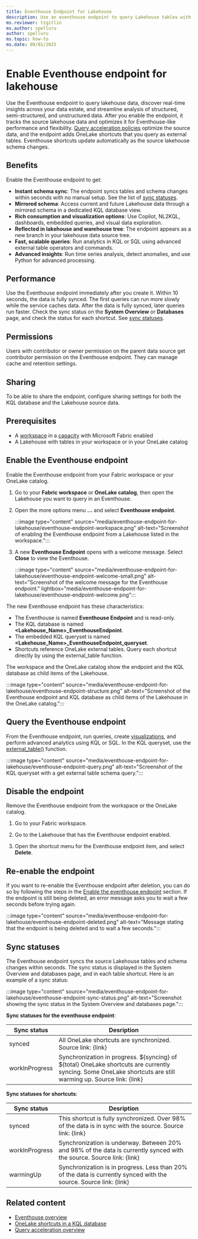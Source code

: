 ```yaml
---
title: Eventhouse Endpoint for Lakehouse
description: Use an eventhouse endpoint to query Lakehouse tables with enhanced performance and flexibility in Real-Time Intelligence.
ms.reviewer: tzgitlin
ms.author: spelluru
author: spelluru
ms.topic: how-to
ms.date: 09/01/2025
---
```


# Enable Eventhouse endpoint for lakehouse

Use the Eventhouse endpoint to query lakehouse data, discover real-time insights across your data estate, and streamline analysis of structured, semi-structured, and unstructured data. After you enable the endpoint, it tracks the source lakehouse data and optimizes it for Eventhouse-like performance and flexibility. [Query acceleration policies](query-acceleration-overview.md) optimize the source data, and the endpoint adds OneLake shortcuts that you query as external tables. Eventhouse shortcuts update automatically as the source lakehouse schema changes.


## Benefits

Enable the Eventhouse endpoint to get:

* **Instant schema sync**: The endpoint syncs tables and schema changes within seconds with no manual setup. See the list of [sync statuses](#sync-statuses).
* **Mirrored schema**: Access current and future Lakehouse data through a mirrored schema in a dedicated KQL database view.
* **Rich consumption and visualization options**: Use Copilot, NL2KQL, dashboards, embedded queries, and visual data exploration.
* **Reflected in lakehouse and warehouse tree**: The endpoint appears as a new branch in your lakehouse data source tree.
* **Fast, scalable queries**: Run analytics in KQL or SQL using advanced external table operators and commands.
* **Advanced insights**: Run time series analysis, detect anomalies, and use Python for advanced processing.

## Performance

Use the Eventhouse endpoint immediately after you create it. Within 10 seconds, the data is fully synced. The first queries can run more slowly while the service caches data. After the data is fully synced, later queries run faster. Check the sync status on the **System Overview** or **Databases** page, and check the status for each shortcut. See [sync statuses](#sync-statuses).

## Permissions

Users with contributor or owner permission on the parent data source get contributor permission on the Eventhouse endpoint. They can manage cache and retention settings.

## Sharing

To be able to share the endpoint, configure sharing settings for both the KQL database and the Lakehouse source data.

## Prerequisites

* A [workspace](../fundamentals/create-workspaces.md) in a [capacity](../enterprise/licenses.md#capacity) with Microsoft Fabric enabled
* A Lakehouse with tables in your workspace or in your OneLake catalog

## Enable the Eventhouse endpoint

Enable the Eventhouse endpoint from your Fabric workspace or your OneLake catalog.

1. Go to your **Fabric workspace** or **OneLake catalog**, then open the Lakehouse you want to query in an Eventhouse.

1. Open the more options menu **...** and select **Eventhouse endpoint**.

    :::image type="content" source="media/eventhouse-endpoint-for-lakehouse/eventhouse-endpoint-workspace.png" alt-text="Screenshot of enabling the Eventhouse endpoint from a Lakehouse listed in the workspace.":::

1. A new **Eventhouse Endpoint** opens with a welcome message. Select **Close** to view the Eventhouse.

    :::image type="content" source="media/eventhouse-endpoint-for-lakehouse/eventhouse-endpoint-welcome-small.png" alt-text="Screenshot of the welcome message for the Eventhouse endpoint." lightbox="media/eventhouse-endpoint-for-lakehouse/eventhouse-endpoint-welcome.png":::

The new Eventhouse endpoint has these characteristics:

* The Eventhouse is named **Eventhouse Endpoint** and is read-only.
* The KQL database is named **<Lakehouse_Name>_EventhouseEndpoint**.
* The embedded KQL queryset is named **<Lakehouse_Name>_EventhouseEndpoint_queryset**.
* Shortcuts reference OneLake external tables. Query each shortcut directly by using the external_table function.

The workspace and the OneLake catalog show the endpoint and the KQL database as child items of the Lakehouse.

:::image type="content" source="media/eventhouse-endpoint-for-lakehouse/eventhouse-endpoint-structure.png" alt-text="Screenshot of the Eventhouse endpoint and KQL database as child items of the Lakehouse in the OneLake catalog.":::

## Query the Eventhouse endpoint

From the Eventhouse endpoint, run queries, create [visualizations](dashboard-real-time-create.md), and perform advanced analytics using KQL or SQL. In the KQL queryset, use the [external_table()](/kusto/query/external-table-function?view=azure-data-explorer&preserve-view=true) function.

:::image type="content" source="media/eventhouse-endpoint-for-lakehouse/eventhouse-endpoint-query.png" alt-text="Screenshot of the KQL queryset with a get external table schema query.":::

## Disable the endpoint

Remove the Eventhouse endpoint from the workspace or the OneLake catalog.

1. Go to your Fabric workspace.

1. Go to the Lakehouse that has the Eventhouse endpoint enabled.

1. Open the shortcut menu for the Eventhouse endpoint item, and select **Delete**.

## Re-enable the endpoint

If you want to re-enable the Eventhouse endpoint after deletion, you can do so by following the steps in the [Enable the eventhouse endpoint](#enable-the-eventhouse-endpoint) section. If the endpoint is still being deleted, an error message asks you to wait a few seconds before trying again.

:::image type="content" source="media/eventhouse-endpoint-for-lakehouse/eventhouse-endpoint-deleted.png" alt-text="Message stating that the endpoint is being deleted and to wait a few seconds.":::

## Sync statuses

The Eventhouse endpoint syncs the source Lakehouse tables and schema changes within seconds. The sync status is displayed in the System Overview and databases page, and in each table shortcut. Here is an example of a sync status:

:::image type="content" source="media/eventhouse-endpoint-for-lakehouse/eventhouse-endpoint-sync-status.png" alt-text="Screenshot showing the sync status in the System Overview and databases page.":::

**Sync statuses for the eventhouse endpoint**:

| Sync status | Desription |
|--|--|
| synced | All OneLake shortcuts are synchronized. Source link: {link} |
| workInProgress | Synchronization in progress. ${syncing} of ${total} OneLake shortcuts are currently syncing. Some OneLake shortcuts are still warming up. Source link: {link} |

**Sync statuses for shortcuts**:

| Sync status | Desription |
|--|--|
| synced | This shortcut is fully synchronized. Over 98% of the data is in sync with the source. Source link: {link} |
| workInProgress | Synchronization is underway. Between 20% and 98% of the data is currently synced with the source. Source link: {link} |
| warmingUp | Synchronization is in progress. Less than 20% of the data is currently synced with the source. Source link: {link} |

## Related content

* [Eventhouse overview](eventhouse.md)
* [OneLake shortcuts in a KQL database](onelake-shortcuts.md)
* [Query acceleration overview](query-acceleration-overview.md)
